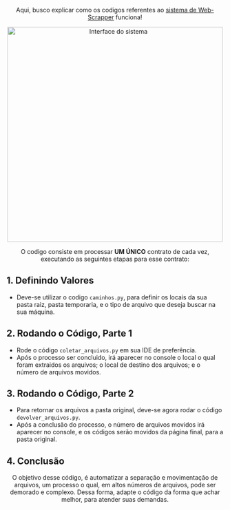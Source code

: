 <p align= "center">
  Aqui, busco explicar como os codigos referentes ao <a href="TheCodes">sistema de Web-Scrapper</a> funciona! <br>
</p>

<p align= "center">
  <img src="../assets/imagens/img1.png" width="500" alt="Interface do sistema"> </br>
</p>

<p align= "center">
  O codigo consiste em processar <b>UM ÚNICO</b> contrato de cada vez, executando as seguintes etapas para esse contrato:<br>
</p>

## 1. Definindo Valores
- Deve-se utilizar o codigo `caminhos.py`, para definir os locais da sua pasta raiz, pasta temporaria, e o tipo de arquivo que deseja buscar na sua máquina.
## 2. Rodando o Código, Parte 1
- Rode o código `coletar_arquivos.py` em sua IDE de preferência.
- Após o processo ser concluido, irá aparecer no console o local o qual foram extraidos os arquivos; o local de destino dos arquivos; e o número de arquivos movidos.
## 3. Rodando o Código, Parte 2
- Para retornar os arquivos a pasta original, deve-se agora rodar o código `devolver_arquivos.py`.
- Após a conclusão do processo, o número de arquivos movidos irá aparecer no console, e os códigos serão movidos da página final, para a pasta original.
## 4. Conclusão
<p align = "center">
  O objetivo desse código, é automatizar a separação e movimentação de arquivos, um processo o qual, em altos números de arquivos, pode ser demorado e complexo.
  Dessa forma, adapte o código da forma que achar melhor, para atender suas demandas.
</p>
